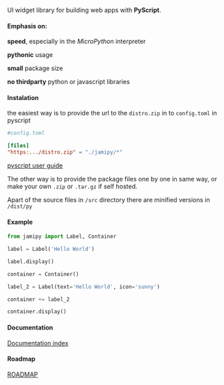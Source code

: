 
UI widget library for building web apps with **PyScript**.

#### Emphasis on:

**speed**, especially in the *MicroPython* interpreter

**pythonic** usage

**small** package size

**no thirdparty** python or javascript libraries


#### Instalation

the easiest way is to provide the url to the `distro.zip` in to `config.toml` in pyscript

```toml
#config.toml

[files]
"https:.../distro.zip" = "./jamipy/*"

```

[pyscript user guide](https://docs.pyscript.net/2025.3.1/user-guide/configuration/#files)

The other way is to provide the package files one by one in same way, or make your own `.zip` or `.tar.gz` if self hosted. 

Apart of the source files in `/src` directory there are minified versions in `/dist/py`

#### Example

```python
from jamipy import Label, Container

label = Label('Hello World')

label.display()

container = Container()

label_2 = Label(text='Hello World', icon='sunny')

container += label_2

container.display()
```


#### Documentation

[Documentation index](/docs/docs/_jamipy_.md)

#### Roadmap

[ROADMAP](ROADMAP.md)